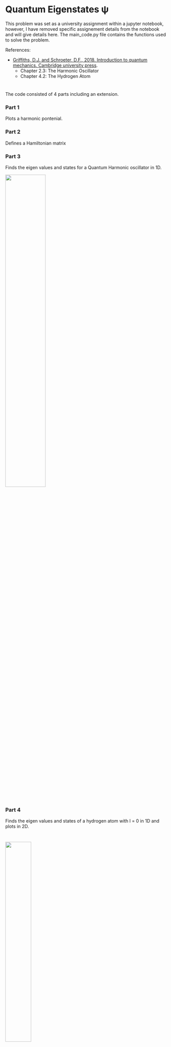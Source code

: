 # Quantum Eigenstates ψ

This problem was set as a university assignment within a jupyter notebook, however, I have removed specific assignement details from the notebook and will give details here. The main_code.py file contains the functions used to solve the problem. 

References:

- [Griffiths, D.J. and Schroeter, D.F., 2018. Introduction to quantum mechanics. Cambridge university press](https://www.google.co.uk/books/edition/Introduction_to_Quantum_Mechanics/LWRnDwAAQBAJ?hl=en&gbpv=0).
  - Chapter 2.3: The Harmonic Oscillator
  - Chapter 4.2: The Hydrogen Atom

#

The code consisted of 4 parts including an extension.

### Part 1

Plots a harmonic pontenial.

### Part 2

Defines a Hamiltonian matrix

### Part 3

Finds the eigen values and states for a Quantum Harmonic oscillator in 1D.

<img src="https://github.com/DrDavie1/quantum-eigenstates/blob/main/Media/harmosc.png" width="50%" height="50%">


### Part 4

Finds the eigen values and states of a hydrogen atom with l = 0 in 1D and plots in 2D.

#

<img src="https://github.com/DrDavie1/quantum-eigenstates/blob/main/Media/3s.png" width="40%" height="40%">

### Extension

- Finds the eigen values and states of a hydrogen atom with l > 0

#

<img src="https://github.com/DrDavie1/quantum-eigenstates/blob/main/Media/p.png" width="40%" height="40%">

- Compares the efficiency of scipy eigen problem solvers.
    
